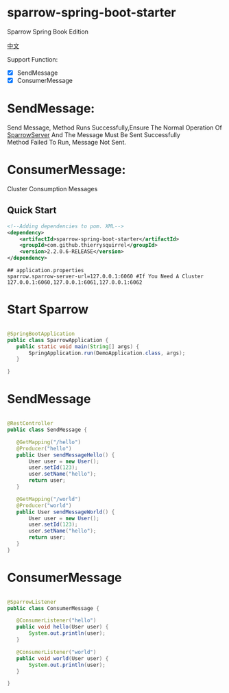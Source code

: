 # sparrow-spring-boot-starter

Sparrow Spring Book Edition

[中文](./README_zh_CN.md)

Support Function:

- [x] SendMessage
- [x] ConsumerMessage

# SendMessage:

Send Message, Method Runs Successfully,Ensure The Normal Operation
Of [SparrowServer](https://github.com/ThierrySquirrel/sparrow-server-spring-boot-starter) And The Message Must Be Sent
Successfully                                                                                                                                                  
Method Failed To Run, Message Not Sent.

# ConsumerMessage:

Cluster Consumption Messages

## Quick Start

```xml
<!--Adding dependencies to pom. XML-->
<dependency>
    <artifactId>sparrow-spring-boot-starter</artifactId>
    <groupId>com.github.thierrysquirrel</groupId>
    <version>2.2.0.6-RELEASE</version>
</dependency>
``` 

 ```properties
 ## application.properties
sparrow.sparrow-server-url=127.0.0.1:6060 #If You Need A Cluster 127.0.0.1:6060,127.0.0.1:6061,127.0.0.1:6062
 ```  

# Start Sparrow

 ```java

@SpringBootApplication
public class SparrowApplication {
	public static void main(String[] args) {
		SpringApplication.run(DemoApplication.class, args);
	}

}
 ```

# SendMessage

 ```java

@RestController
public class SendMessage {

	@GetMapping("/hello")
	@Producer("hello")
	public User sendMessageHello() {
		User user = new User();
		user.setId(123);
		user.setName("hello");
		return user;
	}

	@GetMapping("/world")
	@Producer("world")
	public User sendMessageWorld() {
		User user = new User();
		user.setId(123);
		user.setName("hello");
		return user;
	}
}

```

# ConsumerMessage

 ```java

@SparrowListener
public class ConsumerMessage {

	@ConsumerListener("hello")
	public void hello(User user) {
		System.out.println(user);
	}

	@ConsumerListener("world")
	public void world(User user) {
		System.out.println(user);
	}

}
 ```